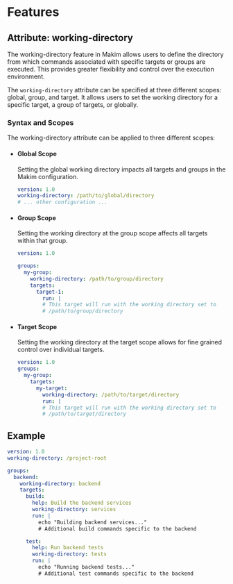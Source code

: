 # Features

## Attribute: working-directory

The working-directory feature in Makim allows users to define the directory from
which commands associated with specific targets or groups are executed. This
provides greater flexibility and control over the execution environment.

The `working-directory` attribute can be specified at three different scopes:
global, group, and target. It allows users to set the working directory for a
specific target, a group of targets, or globally.

### Syntax and Scopes

The working-directory attribute can be applied to three different scopes:

- #### **Global Scope**

  Setting the global working directory impacts all targets and groups in the
  Makim configuration.

  ```yaml
  version: 1.0
  working-directory: /path/to/global/directory
  # ... other configuration ...
  ```

- #### Group Scope

  Setting the working directory at the group scope affects all targets within
  that group.

  ```yaml
  version: 1.0

  groups:
    my-group:
      working-directory: /path/to/group/directory
      targets:
        target-1:
          run: |
          # This target will run with the working directory set to
          # /path/to/group/directory
  ```

- #### Target Scope

  Setting the working directory at the target scope allows for fine grained
  control over individual targets.

  ```yaml
  version: 1.0
  groups:
    my-group:
      targets:
        my-target:
          working-directory: /path/to/target/directory
          run: |
          # This target will run with the working directory set to
          # /path/to/target/directory
  ```

## Example

```yaml
version: 1.0
working-directory: /project-root

groups:
  backend:
    working-directory: backend
    targets:
      build:
        help: Build the backend services
        working-directory: services
        run: |
          echo "Building backend services..."
          # Additional build commands specific to the backend

      test:
        help: Run backend tests
        working-directory: tests
        run: |
          echo "Running backend tests..."
          # Additional test commands specific to the backend
```
